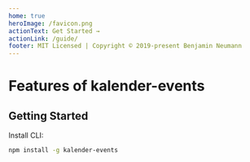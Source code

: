 ```yaml
---
home: true
heroImage: /favicon.png
actionText: Get Started →
actionLink: /guide/
footer: MIT Licensed | Copyright © 2019-present Benjamin Neumann
---
```


# Features of kalender-events

<div class="features">
  
</div>

## Getting Started

Install CLI:

``` bash
npm install -g kalender-events
```
